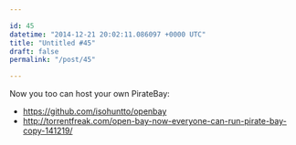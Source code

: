 ```yaml
---

id: 45
datetime: "2014-12-21 20:02:11.086097 +0000 UTC"
title: "Untitled #45"
draft: false
permalink: "/post/45"

---
```


Now you too can host your own PirateBay:

 - https://github.com/isohuntto/openbay
 - http://torrentfreak.com/open-bay-now-everyone-can-run-pirate-bay-copy-141219/

